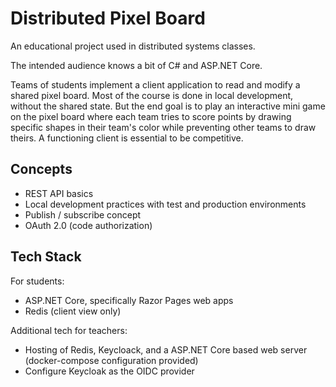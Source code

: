 # Distributed Pixel Board

An educational project used in distributed systems classes.

The intended audience knows a bit of C# and ASP.NET Core.

Teams of students implement a client application to read and modify a shared
pixel board. Most of the course is done in local development, without the shared
state. But the end goal is to play an interactive mini game on the pixel board
where each team tries to score points by drawing specific shapes in their team's
color while preventing other teams to draw theirs. A functioning client is
essential to be competitive.

## Concepts

- REST API basics
- Local development practices with test and production environments
- Publish / subscribe concept
- OAuth 2.0 (code authorization)

## Tech Stack

For students:

- ASP.NET Core, specifically Razor Pages web apps
- Redis (client view only)

Additional tech for teachers:

- Hosting of Redis, Keycloack, and a ASP.NET Core based web server (docker-compose configuration provided)
- Configure Keycloak as the OIDC provider
